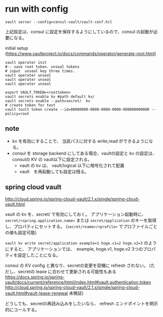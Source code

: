 # run with config

`vault server --config=consul-vault/vault-conf.hcl`

上記設定は、consul に設定を保存するようにしているので、consul の起動が必要になる。

initial setup　(https://www.vaultproject.io/docs/commands/operator/generate-root.html)

```
vault operator init
#-- save root token. unseal tokens
# input  unseal key three times.
vault operater unseal 
vault operater unseal
vault operater unseal

export VAULT_TOKEN=<roottoken>
vault secrets enable kv #path default kv/
vault secrets enable --path=secret/  kv
# create token for test
vault toult token create --id=00000000-0000-0000-0000-000000000000 --policy=root
```

## note

+ kv を有効にすることで、 当該パスに対する write,read ができるようになる。
+ consul を storage backend にしてある場合、vaultの設定と kv の設定は、consulの KV の vault以下に設定される。
    + vault の kv は、 vault/logical 以下に暗号化されて配置
    + vault　を再起動しても設定は残る。

## spring cloud vault

http://cloud.spring.io/spring-cloud-vault/2.1.x/single/spring-cloud-vault.html

vault の kv を、secret/ で有効にしておく。
アプリケーション起動時に、　`secret/<spring.application.name>` または `secret/application` のキーを取得し、プロパティにセットする。
(`secret/<name>/<profile>` でプロファイルごとの値も設定可能)

`vault kv write secret/application example=1 hoge.v1=2 hoge.v2=3` のようにすると、
アプリケーションでは、　example, hoge.v1, hoge.v2 3つのプロパティを設定したことになる。

consul の KV config と異なり、secretの変更を契機に refresh されない。
(ただし、secretの lease に合わせて更新される可能性もある
https://docs.spring.io/spring-vault/docs/current/reference/html/index.html#vault.authentication.token
http://cloud.spring.io/spring-cloud-vault/2.1.x/single/spring-cloud-vault.html#vault-lease-renewal
未検証)

どうしても、secretの再読み込みをしたいなら、 refresh エンドポイントを明示的にコールする。

